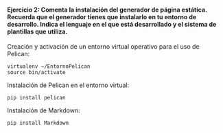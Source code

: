 #### Ejercicio 2: Comenta la instalación del generador de página estática. Recuerda que el generador tienes que instalarlo en tu entorno de desarrollo. Indica el lenguaje en el que está desarrollado y el sistema de plantillas que utiliza.


Creación y activación de un entorno virtual operativo para el uso de Pelican:
~~~
virtualenv ~/EntornoPelican
source bin/activate
~~~


Instalación de Pelican en el entorno virtual:
~~~
pip install pelican
~~~


Instalación de Markdown:
~~~
pip install Markdown
~~~